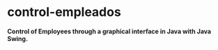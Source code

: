 # control-empleados
<b>Control of Employees through a graphical interface in Java with Java Swing.</b>
